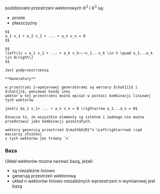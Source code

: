 podzbiorami przestrzeni wektorowych $\mathbb{R}^2$ i $\mathbb{R}^3$ są:
- proste
- płaszczyzny

```{admonition} kombinacja zerowa
$$
a_1 v_1 + a_2 v_2 + ... + a_n v_n = 0
$$
```

```{admonition} Powłoka liniowa
$$
\left\{v = a_1 v_1 + ... + a_k v_k~:~v_1...v_k \in V \quad a_1...a_k \in A\right\}
$$

Jest podprzestrzenią
```

```{tip}
**Generatory**

w przestrzei 2-wymiarowej generatorami są wersory $\hat{i}$ i $\hat{j}$, ponieważ każdy inny
wektor w tej przestrzeni można opisać w postaci kombinacji liniowej tych wektorów
```

```{admonition} Układ niezależny
jeżeli $a_1 v_1+ ... + a_n v_n = 0 \rightarrow a_1...a_n = 0$

Oznacza to, że wszystkie elementy są istotne i żadnego nie można przedstawić jako kombinacji pozostałych.
```

```{note}
wektory generują przestrzeń $\mathbb{R}^n \Leftrightarrow$ rząd macierzy złożonej
z tych wektorów jes trówny `n`
```

### Baza

Układ wektorów można nazwać bazą, jeżeli:
- są niezależne liniowo
- generują przestrzeń wektorową
- układ n wektorów liniowo niezależnych wprzestrzeni n-wymiarowej jest bazą
